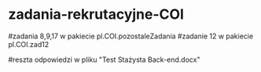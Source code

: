 # zadania-rekrutacyjne-COI
#zadania 8,9,17 w pakiecie pl.COI.pozostaleZadania
#zadanie 12 w pakiecie pl.COI.zad12

#reszta odpowiedzi w pliku "Test Stażysta Back-end.docx"
